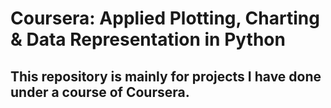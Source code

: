 # Coursera:  Applied Plotting, Charting & Data Representation in Python

## This repository is mainly for projects I have done under a course of Coursera.

